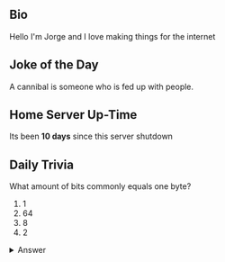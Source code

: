 ## Bio

Hello I'm Jorge and I love making things for the internet

## Joke of the Day

A cannibal is someone who is fed up with people.

## Home Server Up-Time

Its been **10 days** since this server shutdown


## Daily Trivia

What amount of bits commonly equals one byte?
 1. 1
 2. 64
 3. 8
 4. 2

<details>
  <summary>Answer</summary>
  8
</details>
